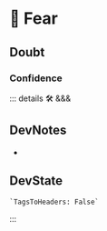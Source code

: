
# 💜 <neuro>Fear </neuro>

## Doubt

### Confidence

::: details 🛠 <dev>&&&</dev>

## DevNotes

-

## DevState

```py
`TagsToHeaders: False`
```

:::
